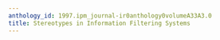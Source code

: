 ```yaml
---
anthology_id: 1997.ipm_journal-ir0anthology0volumeA33A3.0
title: Stereotypes in Information Filtering Systems
---
```

